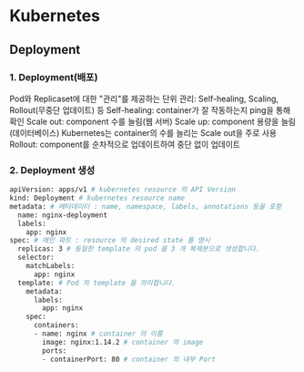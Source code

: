 # Kubernetes

## Deployment

### 1. Deployment(배포)

Pod와 Replicaset에 대한 "관리"를 제공하는 단위
  관리: Self-healing, Scaling, Rollout(무중단 업데이트) 등
    Self-healing: container가 잘 작동하는지 ping을 통해 확인
    Scale out: component 수를 늘림(웹 서버)
    Scale up: component 용량을 늘림(데이터베이스)
    Kubernetes는 container의 수를 늘리는 Scale out을 주로 사용
    Rollout: component를 순차적으로 업데이트하여 중단 없이 업데이트
    
### 2. Deployment 생성
```bash
apiVersion: apps/v1 # kubernetes resource 의 API Version
kind: Deployment # kubernetes resource name
metadata: # 메타데이터 : name, namespace, labels, annotations 등을 포함
  name: nginx-deployment
  labels:
    app: nginx
spec: # 메인 파트 : resource 의 desired state 를 명시
  replicas: 3 # 동일한 template 의 pod 을 3 개 복제본으로 생성합니다.
  selector:
    matchLabels:
      app: nginx
  template: # Pod 의 template 을 의미합니다.
    metadata:
      labels:
        app: nginx
    spec:
      containers:
      - name: nginx # container 의 이름
        image: nginx:1.14.2 # container 의 image
        ports:
        - containerPort: 80 # container 의 내부 Port
```
